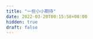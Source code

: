 ```yaml
---
title: "一些小小期待"
date: 2022-03-20T00:15:58+08:00
hidden: true
draft: false
---
```










​	





​	

